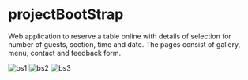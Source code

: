 # projectBootStrap

Web application to reserve a table online with details of selection for number of guests, section, time and date. The pages consist of gallery, menu, contact and feedback form.

![bs1](https://cloud.githubusercontent.com/assets/15719313/16351988/f6b4166c-3a37-11e6-96c4-0969d4787537.PNG)
![bs2](https://cloud.githubusercontent.com/assets/15719313/16351989/fc2d799e-3a37-11e6-8f4c-133f35883728.PNG)
![bs3](https://cloud.githubusercontent.com/assets/15719313/16351991/fe5d5f2c-3a37-11e6-9a54-252c106c0ae8.PNG)
